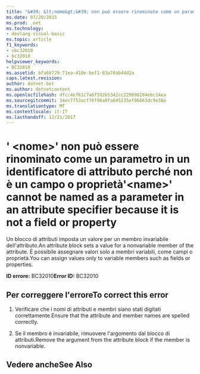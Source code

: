 ```yaml
---
title: "&#39; &lt;nome&gt;&#39; non può essere rinominato come un parametro in un identificatore di attributo perché non è un campo o proprietà"
ms.date: 07/20/2015
ms.prod: .net
ms.technology:
- devlang-visual-basic
ms.topic: article
f1_keywords:
- vbc32010
- bc32010
helpviewer_keywords:
- BC32010
ms.assetid: bfa68729-71ea-410e-bef1-83a7dab44d2a
caps.latest.revision: 
author: dotnet-bot
ms.author: dotnetcontent
ms.openlocfilehash: dfcc4e761c7a6f592b5342cc229098204ebc14ea
ms.sourcegitcommit: 34ec7753acf76f90a0fa845235ef06663dc9e36e
ms.translationtype: MT
ms.contentlocale: it-IT
ms.lasthandoff: 12/21/2017
---
```

# <a name="39ltnamegt39-cannot-be-named-as-a-parameter-in-an-attribute-specifier-because-it-is-not-a-field-or-property"></a><span data-ttu-id="9a1b0-102">&#39; &lt;nome&gt;&#39; non può essere rinominato come un parametro in un identificatore di attributo perché non è un campo o proprietà</span><span class="sxs-lookup"><span data-stu-id="9a1b0-102">&#39;&lt;name&gt;&#39; cannot be named as a parameter in an attribute specifier because it is not a field or property</span></span>
<span data-ttu-id="9a1b0-103">Un blocco di attributi imposta un valore per un membro invariabile dell'attributo.</span><span class="sxs-lookup"><span data-stu-id="9a1b0-103">An attribute block sets a value for a nonvariable member of the attribute.</span></span> <span data-ttu-id="9a1b0-104">È possibile assegnare valori solo a membri variabili, come campi o proprietà.</span><span class="sxs-lookup"><span data-stu-id="9a1b0-104">You can assign values only to variable members such as fields or properties.</span></span>  
  
 <span data-ttu-id="9a1b0-105">**ID errore:** BC32010</span><span class="sxs-lookup"><span data-stu-id="9a1b0-105">**Error ID:** BC32010</span></span>  
  
## <a name="to-correct-this-error"></a><span data-ttu-id="9a1b0-106">Per correggere l'errore</span><span class="sxs-lookup"><span data-stu-id="9a1b0-106">To correct this error</span></span>  
  
1.  <span data-ttu-id="9a1b0-107">Verificare che i nomi di attributi e membri siano stati digitati correttamente.</span><span class="sxs-lookup"><span data-stu-id="9a1b0-107">Ensure that the attribute and member names are spelled correctly.</span></span>  
  
2.  <span data-ttu-id="9a1b0-108">Se il membro è invariabile, rimuovere l'argomento dal blocco di attributi.</span><span class="sxs-lookup"><span data-stu-id="9a1b0-108">Remove the argument from the attribute block if the member is nonvariable.</span></span>  
  
## <a name="see-also"></a><span data-ttu-id="9a1b0-109">Vedere anche</span><span class="sxs-lookup"><span data-stu-id="9a1b0-109">See Also</span></span>  
 
